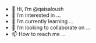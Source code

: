 - 👋 Hi, I’m @qaisaloush
- 👀 I’m interested in ...
- 🌱 I’m currently learning ...
- 💞️ I’m looking to collaborate on ...
- 📫 How to reach me ...

<!---
qaisaloush/qaisaloush is a ✨ special ✨ repository because its `README.md` (this file) appears on your GitHub profile.
You can click the Preview link to take a look at your changes.
--->
